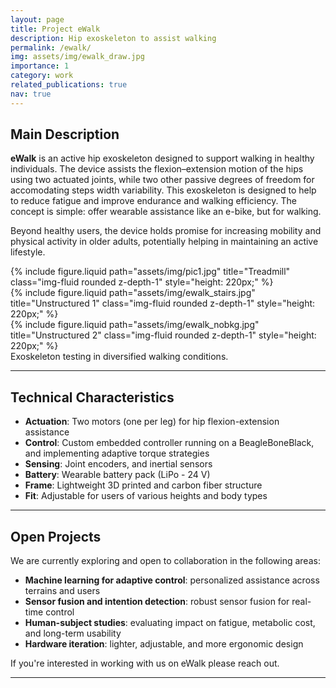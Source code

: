 ```yaml
---
layout: page
title: Project eWalk
description: Hip exoskeleton to assist walking
permalink: /ewalk/
img: assets/img/ewalk_draw.jpg
importance: 1
category: work
related_publications: true
nav: true
---
```


## Main Description

**eWalk** is an active hip exoskeleton designed to support walking in healthy individuals. The device assists the flexion–extension motion of the hips using two actuated joints, while two other passive degrees of freedom for accomodating steps width variability. This exoskeleton is designed to help to reduce fatigue and improve endurance and walking efficiency. The concept is simple: offer wearable assistance like an e-bike, but for walking.

Beyond healthy users, the device holds promise for increasing mobility and physical activity in older adults, potentially helping in maintaining an active lifestyle.

<div class="row mt-4">
  <div class="col-sm">
    {% include figure.liquid path="assets/img/pic1.jpg" title="Treadmill" class="img-fluid rounded z-depth-1" style="height: 220px;" %}
  </div>
  <div class="col-sm">
    {% include figure.liquid path="assets/img/ewalk_stairs.jpg" title="Unstructured 1" class="img-fluid rounded z-depth-1" style="height: 220px;" %}
  </div>
  <div class="col-sm">
    {% include figure.liquid path="assets/img/ewalk_nobkg.jpg" title="Unstructured 2" class="img-fluid rounded z-depth-1" style="height: 220px;" %}
  </div>
</div>

<div class="caption">
  Exoskeleton testing in diversified walking conditions.
</div>

---

## Technical Characteristics

- **Actuation**: Two motors (one per leg) for hip flexion-extension assistance
- **Control**: Custom embedded controller running on a BeagleBoneBlack, and implementing adaptive torque strategies
- **Sensing**: Joint encoders, and inertial sensors
- **Battery**: Wearable battery pack (LiPo - 24 V)
- **Frame**: Lightweight 3D printed and carbon fiber structure
- **Fit**: Adjustable for users of various heights and body types

---

## Open Projects

We are currently exploring and open to collaboration in the following areas:

- **Machine learning for adaptive control**: personalized assistance across terrains and users
- **Sensor fusion and intention detection**: robust sensor fusion for real-time control
- **Human-subject studies**: evaluating impact on fatigue, metabolic cost, and long-term usability
- **Hardware iteration**: lighter, adjustable, and more ergonomic design

If you're interested in working with us on eWalk please reach out.

---
